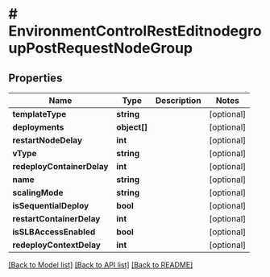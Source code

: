 # # EnvironmentControlRestEditnodegroupPostRequestNodeGroup

## Properties

Name | Type | Description | Notes
------------ | ------------- | ------------- | -------------
**templateType** | **string** |  | [optional]
**deployments** | **object[]** |  | [optional]
**restartNodeDelay** | **int** |  | [optional]
**vType** | **string** |  | [optional]
**redeployContainerDelay** | **int** |  | [optional]
**name** | **string** |  | [optional]
**scalingMode** | **string** |  | [optional]
**isSequentialDeploy** | **bool** |  | [optional]
**restartContainerDelay** | **int** |  | [optional]
**isSLBAccessEnabled** | **bool** |  | [optional]
**redeployContextDelay** | **int** |  | [optional]

[[Back to Model list]](../../README.md#models) [[Back to API list]](../../README.md#endpoints) [[Back to README]](../../README.md)
